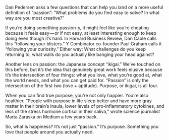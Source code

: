 Dan Pedersen asks a few questions that can help you land on a more useful definition of “passion”: “What problems do you find easy to solve? In what way are you most creative?”

If you’re doing something passion-y, it might feel like you’re cheating because it feels easy — or if not easy, at least interesting enough to keep doing even though it’s hard. In Harvard Business Review, Dan Cable calls this “following your blisters.” Y Combinator co-founder Paul Graham calls it “following your curiosity.” Either way: What challenges do you keep returning to, what walls do you actually like banging your head against?

Another lens on passion: the Japanese concept “ikigai.” We’ve touched on this before, but it’s the idea that genuinely great work feels elusive because it’s the intersection of four things: what you love, what you’re good at, what the world needs, and what you can get paid for. “Passion” is only the intersection of the first two (love + aptitude). Purpose, or ikigai, is all four.

When you can find true purpose, you’re not only happier. You’re also healthier. “People with purpose in life sleep better and have more gray matter in their brain’s insula, lower levels of pro-inflammatory cytokines, and less of the stress hormone cortisol in their saliva,” wrote science journalist Marta Zaraska on Medium a few years back.

So, what is happiness? It’s not just “passion.” It’s purpose. Something you love that people around you actually need.